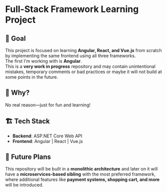 # Full-Stack Framework Learning Project

## 🎯 Goal  
This project is focused on learning **Angular, React, and Vue.js** from scratch by implementing the same frontend using all three frameworks.  
The first I'm working with is **Angular**.  
This is a **very work in progress** repository and may contain unintentional mistakes, temporary comments or bad practices or maybe it will not build at some points in the future.

## 🤷 Why?  
No real reason—just for fun and learning!

## 🏗️ Tech Stack  
- **Backend**: ASP.NET Core Web API
- **Frontend**: Angular | React | Vue.js

## 🚀 Future Plans
This repository will be built in a **monolithic architecture** and later on it will have a **microservices-based sibling** with the most preferred framework, where additional features like **payment systems, shopping cart, and more** will be introduced.
